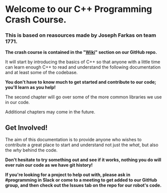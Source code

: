 # Welcome to our C++ Programming Crash Course.

### This is based on reasources made by Joseph Farkas on team 1771.

**The crash course is contained in the "[Wiki](https://github.com/TEAM1771/Crash-Course/wiki)" section on our GitHub repo.**

It will start by introducing the basics of C++ so that anyone with a little time can learn enough C++ to read and understand the following documentation and at least some of the codebase. 

**You don't have to know much to get started and contribute to our code; you'll learn as you help!** 

The second chapter will go over some of the more common libraries we use in our code. 

Additional chapters may come in the future.

## Get Involved!
The aim of this documentation is to provide anyone who wishes to contribute a great place to start and understand not just the *what*, but also the *why* behind the code.

**Don't hesitate to try something out and see if it works, nothing you do will ever ruin our code as we have git history!**

**If you're looking for a project to help out with, please ask in #programming in Slack or come to a meeting to get added to our GitHub group, and then check out the Issues tab on the repo for our robot's code.**
